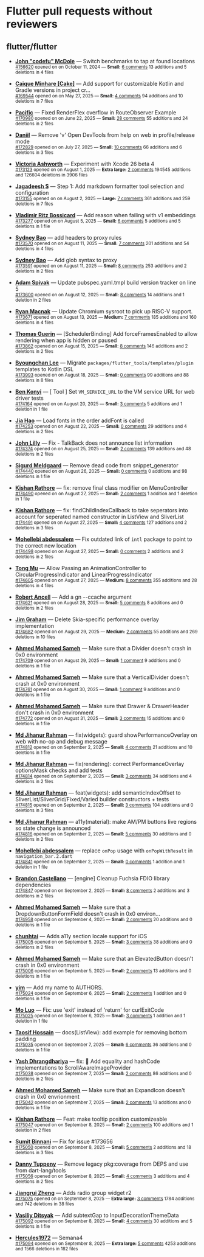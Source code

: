 # Flutter pull requests without reviewers

## flutter/flutter

* **[John "codefu" McDole](https://github.com/jtmcdole)** &mdash; Switch benchmarks to tap at found locations<br />
  <sub>[#156620](https://github.com/flutter/flutter/pull/156620) opened on on October 11, 2024 &mdash; **Small:** [6 comments](https://github.com/flutter/flutter/pull/156620) 13 additions and 5 deletions in 4 files</sub><br />

* **[Caique Minhare [Cake]](https://github.com/ca-ke)** &mdash; Add support for customizable Kotlin and Gradle versions in project cr…<br />
  <sub>[#169544](https://github.com/flutter/flutter/pull/169544) opened on on May 27, 2025 &mdash; **Small:** [4 comments](https://github.com/flutter/flutter/pull/169544) 94 additions and 10 deletions in 7 files</sub><br />

* **[Pacific](https://github.com/prash4931)** &mdash; Fixed RenderFlex overflow in RouteObserver Example<br />
  <sub>[#170980](https://github.com/flutter/flutter/pull/170980) opened on on June 22, 2025 &mdash; **Small:** [28 comments](https://github.com/flutter/flutter/pull/170980) 55 additions and 24 deletions in 2 files</sub><br />

* **[Daniil](https://github.com/danwirele)** &mdash; Remove 'v' Open DevTools from help on web in profile/release mode<br />
  <sub>[#172829](https://github.com/flutter/flutter/pull/172829) opened on on July 27, 2025 &mdash; **Small:** [10 comments](https://github.com/flutter/flutter/pull/172829) 66 additions and 6 deletions in 3 files</sub><br />

* **[Victoria Ashworth](https://github.com/vashworth)** &mdash; Experiment with Xcode 26 beta 4<br />
  <sub>[#173123](https://github.com/flutter/flutter/pull/173123) opened on on August 1, 2025 &mdash; **Extra large:** [2 comments](https://github.com/flutter/flutter/pull/173123) 194545 additions and 126604 deletions in 3906 files</sub><br />

* **[Jagadeesh S](https://github.com/jagadeesh8682)** &mdash; Step 1: Add markdown formatter tool selection and configuration<br />
  <sub>[#173155](https://github.com/flutter/flutter/pull/173155) opened on on August 2, 2025 &mdash; **Large:** [7 comments](https://github.com/flutter/flutter/pull/173155) 361 additions and 259 deletions in 7 files</sub><br />

* **[Vladimir Ritz Bossicard](https://github.com/vbossica)** &mdash; Add reason when failing with v1 embeddings<br />
  <sub>[#173277](https://github.com/flutter/flutter/pull/173277) opened on on August 5, 2025 &mdash; **Small:** [6 comments](https://github.com/flutter/flutter/pull/173277) 5 additions and 5 deletions in 1 file</sub><br />

* **[Sydney Bao](https://github.com/SydneyBao)** &mdash; add headers to proxy rules<br />
  <sub>[#173570](https://github.com/flutter/flutter/pull/173570) opened on on August 11, 2025 &mdash; **Small:** [7 comments](https://github.com/flutter/flutter/pull/173570) 201 additions and 54 deletions in 4 files</sub><br />

* **[Sydney Bao](https://github.com/SydneyBao)** &mdash; Add glob syntax to proxy<br />
  <sub>[#173591](https://github.com/flutter/flutter/pull/173591) opened on on August 11, 2025 &mdash; **Small:** [8 comments](https://github.com/flutter/flutter/pull/173591) 253 additions and 2 deletions in 2 files</sub><br />

* **[Adam Spivak](https://github.com/Spivak-adam)** &mdash; Update pubspec.yaml.tmpl build version tracker on line 5<br />
  <sub>[#173600](https://github.com/flutter/flutter/pull/173600) opened on on August 12, 2025 &mdash; **Small:** [8 comments](https://github.com/flutter/flutter/pull/173600) 14 additions and 1 deletion in 2 files</sub><br />

* **[Ryan Macnak](https://github.com/rmacnak-google)** &mdash; Update Chromium sysroot to pick up RISC-V support.<br />
  <sub>[#173671](https://github.com/flutter/flutter/pull/173671) opened on on August 13, 2025 &mdash; **Medium:** [7 comments](https://github.com/flutter/flutter/pull/173671) 185 additions and 160 deletions in 4 files</sub><br />

* **[Thomas Guerin](https://github.com/tguerin)** &mdash; [SchedulerBinding] Add forceFramesEnabled to allow rendering when app is hidden or paused<br />
  <sub>[#173862](https://github.com/flutter/flutter/pull/173862) opened on on August 15, 2025 &mdash; **Small:** [8 comments](https://github.com/flutter/flutter/pull/173862) 146 additions and 2 deletions in 2 files</sub><br />

* **[Byoungchan Lee](https://github.com/bc-lee)** &mdash; Migrate `packages/flutter_tools/templates/plugin` templates to Kotlin DSL<br />
  <sub>[#173993](https://github.com/flutter/flutter/pull/173993) opened on on August 18, 2025 &mdash; **Small:** [0 comments](https://github.com/flutter/flutter/pull/173993) 99 additions and 88 deletions in 8 files</sub><br />

* **[Ben Konyi](https://github.com/bkonyi)** &mdash; [ Tool ] Set `VM_SERVICE_URL` to the VM service URL for web driver tests<br />
  <sub>[#174164](https://github.com/flutter/flutter/pull/174164) opened on on August 20, 2025 &mdash; **Small:** [3 comments](https://github.com/flutter/flutter/pull/174164) 5 additions and 1 deletion in 1 file</sub><br />

* **[Jia Hao](https://github.com/jiahaog)** &mdash; Load fonts in the order addFont is called<br />
  <sub>[#174253](https://github.com/flutter/flutter/pull/174253) opened on on August 22, 2025 &mdash; **Small:** [0 comments](https://github.com/flutter/flutter/pull/174253) 29 additions and 4 deletions in 2 files</sub><br />

* **[John Lilly](https://github.com/jwlilly)** &mdash; Fix - TalkBack does not announce list information<br />
  <sub>[#174374](https://github.com/flutter/flutter/pull/174374) opened on on August 25, 2025 &mdash; **Small:** [2 comments](https://github.com/flutter/flutter/pull/174374) 139 additions and 48 deletions in 2 files</sub><br />

* **[Sigurd Meldgaard](https://github.com/sigurdm)** &mdash; Remove dead code from snippet_generator<br />
  <sub>[#174440](https://github.com/flutter/flutter/pull/174440) opened on on August 26, 2025 &mdash; **Small:** [0 comments](https://github.com/flutter/flutter/pull/174440) 0 additions and 98 deletions in 1 file</sub><br />

* **[Kishan Rathore](https://github.com/rkishan516)** &mdash; fix: remove final class modifier on MenuController<br />
  <sub>[#174490](https://github.com/flutter/flutter/pull/174490) opened on on August 27, 2025 &mdash; **Small:** [2 comments](https://github.com/flutter/flutter/pull/174490) 1 addition and 1 deletion in 1 file</sub><br />

* **[Kishan Rathore](https://github.com/rkishan516)** &mdash; fix: findChildIndexCallback to take seperators into account for seperated named constructor in ListView and SliverList<br />
  <sub>[#174491](https://github.com/flutter/flutter/pull/174491) opened on on August 27, 2025 &mdash; **Small:** [4 comments](https://github.com/flutter/flutter/pull/174491) 127 additions and 2 deletions in 3 files</sub><br />

* **[Mohellebi abdessalem](https://github.com/AbdeMohlbi)** &mdash; Fix outdated link of `intl` package to point to the correct new location <br />
  <sub>[#174498](https://github.com/flutter/flutter/pull/174498) opened on on August 27, 2025 &mdash; **Small:** [0 comments](https://github.com/flutter/flutter/pull/174498) 2 additions and 2 deletions in 2 files</sub><br />

* **[Tong Mu](https://github.com/dkwingsmt)** &mdash; Allow Passing an AnimationController to CircularProgressIndicator and LinearProgressIndicator<br />
  <sub>[#174605](https://github.com/flutter/flutter/pull/174605) opened on on August 27, 2025 &mdash; **Medium:** [8 comments](https://github.com/flutter/flutter/pull/174605) 355 additions and 28 deletions in 4 files</sub><br />

* **[Robert Ancell](https://github.com/robert-ancell)** &mdash; Add a gn --ccache argument<br />
  <sub>[#174621](https://github.com/flutter/flutter/pull/174621) opened on on August 28, 2025 &mdash; **Small:** [5 comments](https://github.com/flutter/flutter/pull/174621) 8 additions and 0 deletions in 2 files</sub><br />

* **[Jim Graham](https://github.com/flar)** &mdash; Delete Skia-specific performance overlay implementation<br />
  <sub>[#174682](https://github.com/flutter/flutter/pull/174682) opened on on August 29, 2025 &mdash; **Medium:** [2 comments](https://github.com/flutter/flutter/pull/174682) 55 additions and 269 deletions in 10 files</sub><br />

* **[Ahmed Mohamed Sameh](https://github.com/ahmedsameha1)** &mdash; Make sure that a Divider doesn't crash in 0x0 environment<br />
  <sub>[#174709](https://github.com/flutter/flutter/pull/174709) opened on on August 29, 2025 &mdash; **Small:** [1 comment](https://github.com/flutter/flutter/pull/174709) 9 additions and 0 deletions in 1 file</sub><br />

* **[Ahmed Mohamed Sameh](https://github.com/ahmedsameha1)** &mdash; Make sure that a VerticalDivider doesn't crash at 0x0 environment<br />
  <sub>[#174761](https://github.com/flutter/flutter/pull/174761) opened on on August 30, 2025 &mdash; **Small:** [1 comment](https://github.com/flutter/flutter/pull/174761) 9 additions and 0 deletions in 1 file</sub><br />

* **[Ahmed Mohamed Sameh](https://github.com/ahmedsameha1)** &mdash; Make sure that Drawer & DrawerHeader don't crash in 0x0 environment<br />
  <sub>[#174772](https://github.com/flutter/flutter/pull/174772) opened on on August 31, 2025 &mdash; **Small:** [3 comments](https://github.com/flutter/flutter/pull/174772) 15 additions and 0 deletions in 1 file</sub><br />

* **[Md Jihanur Rahman](https://github.com/jihanurrahman33)** &mdash; fix(widgets): guard showPerformanceOverlay on web with no-op and debug message<br />
  <sub>[#174812](https://github.com/flutter/flutter/pull/174812) opened on on September 2, 2025 &mdash; **Small:** [4 comments](https://github.com/flutter/flutter/pull/174812) 21 additions and 10 deletions in 1 file</sub><br />

* **[Md Jihanur Rahman](https://github.com/jihanurrahman33)** &mdash; fix(rendering): correct PerformanceOverlay optionsMask checks and add tests<br />
  <sub>[#174814](https://github.com/flutter/flutter/pull/174814) opened on on September 2, 2025 &mdash; **Small:** [3 comments](https://github.com/flutter/flutter/pull/174814) 34 additions and 4 deletions in 2 files</sub><br />

* **[Md Jihanur Rahman](https://github.com/jihanurrahman33)** &mdash; feat(widgets): add semanticIndexOffset to SliverList/SliverGrid/Fixed/Varied builder constructors + tests<br />
  <sub>[#174815](https://github.com/flutter/flutter/pull/174815) opened on on September 2, 2025 &mdash; **Small:** [3 comments](https://github.com/flutter/flutter/pull/174815) 104 additions and 0 deletions in 3 files</sub><br />

* **[Md Jihanur Rahman](https://github.com/jihanurrahman33)** &mdash; a11y(material): make AM/PM buttons live regions so state change is announced<br />
  <sub>[#174816](https://github.com/flutter/flutter/pull/174816) opened on on September 2, 2025 &mdash; **Small:** [5 comments](https://github.com/flutter/flutter/pull/174816) 30 additions and 0 deletions in 2 files</sub><br />

* **[Mohellebi abdessalem](https://github.com/AbdeMohlbi)** &mdash; replace `onPop` usage with `onPopWithResult` in `navigation_bar.2.dart `<br />
  <sub>[#174841](https://github.com/flutter/flutter/pull/174841) opened on on September 2, 2025 &mdash; **Small:** [0 comments](https://github.com/flutter/flutter/pull/174841) 1 addition and 1 deletion in 1 file</sub><br />

* **[Brandon Castellano](https://github.com/Breakthrough)** &mdash; [engine] Cleanup Fuchsia FDIO library dependencies<br />
  <sub>[#174847](https://github.com/flutter/flutter/pull/174847) opened on on September 2, 2025 &mdash; **Small:** [8 comments](https://github.com/flutter/flutter/pull/174847) 2 additions and 3 deletions in 2 files</sub><br />

* **[Ahmed Mohamed Sameh](https://github.com/ahmedsameha1)** &mdash; Make sure that a DropdownButtonFormField doesn't crash in 0x0 environ…<br />
  <sub>[#174958](https://github.com/flutter/flutter/pull/174958) opened on on September 4, 2025 &mdash; **Small:** [2 comments](https://github.com/flutter/flutter/pull/174958) 20 additions and 0 deletions in 1 file</sub><br />

* **[chunhtai](https://github.com/chunhtai)** &mdash; Adds a11y section locale support for iOS<br />
  <sub>[#175005](https://github.com/flutter/flutter/pull/175005) opened on on September 5, 2025 &mdash; **Small:** [3 comments](https://github.com/flutter/flutter/pull/175005) 38 additions and 0 deletions in 2 files</sub><br />

* **[Ahmed Mohamed Sameh](https://github.com/ahmedsameha1)** &mdash; Make sure that an ElevatedButton doesn't crash in 0x0 environment<br />
  <sub>[#175006](https://github.com/flutter/flutter/pull/175006) opened on on September 5, 2025 &mdash; **Small:** [2 comments](https://github.com/flutter/flutter/pull/175006) 13 additions and 0 deletions in 1 file</sub><br />

* **[yim](https://github.com/yiiim)** &mdash; Add my name to AUTHORS.<br />
  <sub>[#175024](https://github.com/flutter/flutter/pull/175024) opened on on September 6, 2025 &mdash; **Small:** [2 comments](https://github.com/flutter/flutter/pull/175024) 1 addition and 0 deletions in 1 file</sub><br />

* **[Mo Luo](https://github.com/moluopro)** &mdash; Fix: use 'exit' instead of 'return' for curlExitCode<br />
  <sub>[#175025](https://github.com/flutter/flutter/pull/175025) opened on on September 6, 2025 &mdash; **Small:** [3 comments](https://github.com/flutter/flutter/pull/175025) 1 addition and 1 deletion in 1 file</sub><br />

* **[Taosif Hossain](https://github.com/mdtaosifhossain3)** &mdash; docs(ListView): add example for removing bottom padding<br />
  <sub>[#175035](https://github.com/flutter/flutter/pull/175035) opened on on September 7, 2025 &mdash; **Small:** [6 comments](https://github.com/flutter/flutter/pull/175035) 36 additions and 0 deletions in 1 file</sub><br />

* **[Yash Dhrangdhariya](https://github.com/Yash-Dhrangdhariya)** &mdash; fix: :bug: Add equality and hashCode implementations to ScrollAwareImageProvider<br />
  <sub>[#175038](https://github.com/flutter/flutter/pull/175038) opened on on September 7, 2025 &mdash; **Small:** [2 comments](https://github.com/flutter/flutter/pull/175038) 86 additions and 0 deletions in 2 files</sub><br />

* **[Ahmed Mohamed Sameh](https://github.com/ahmedsameha1)** &mdash; Make sure that an ExpandIcon doesn't crash in 0x0 envrionment<br />
  <sub>[#175042](https://github.com/flutter/flutter/pull/175042) opened on on September 7, 2025 &mdash; **Small:** [2 comments](https://github.com/flutter/flutter/pull/175042) 13 additions and 0 deletions in 1 file</sub><br />

* **[Kishan Rathore](https://github.com/rkishan516)** &mdash; Feat: make tooltip position customizeable<br />
  <sub>[#175047](https://github.com/flutter/flutter/pull/175047) opened on on September 8, 2025 &mdash; **Small:** [2 comments](https://github.com/flutter/flutter/pull/175047) 100 additions and 1 deletion in 2 files</sub><br />

* **[Sumit Binnani](https://github.com/sumitbinnani)** &mdash; Fix for issue #173656<br />
  <sub>[#175050](https://github.com/flutter/flutter/pull/175050) opened on on September 8, 2025 &mdash; **Small:** [5 comments](https://github.com/flutter/flutter/pull/175050) 2 additions and 18 deletions in 3 files</sub><br />

* **[Danny Tuppeny](https://github.com/DanTup)** &mdash; Remove legacy pkg:coverage from DEPS and use from dart-lang/tools<br />
  <sub>[#175056](https://github.com/flutter/flutter/pull/175056) opened on on September 8, 2025 &mdash; **Small:** [4 comments](https://github.com/flutter/flutter/pull/175056) 3 additions and 4 deletions in 2 files</sub><br />

* **[Jiangrui Zheng](https://github.com/jiangrui-zheng)** &mdash; Adds radio group widget r2<br />
  <sub>[#175075](https://github.com/flutter/flutter/pull/175075) opened on on September 8, 2025 &mdash; **Extra large:** [3 comments](https://github.com/flutter/flutter/pull/175075) 1784 additions and 742 deletions in 38 files</sub><br />

* **[Vasiliy Ditsyak](https://github.com/vasilich6107)** &mdash; Add subtextGap to InputDecorationThemeData<br />
  <sub>[#175092](https://github.com/flutter/flutter/pull/175092) opened on on September 8, 2025 &mdash; **Small:** [4 comments](https://github.com/flutter/flutter/pull/175092) 30 additions and 5 deletions in 1 file</sub><br />

* **[Hercules1972](https://github.com/Hercules1972)** &mdash; Semana4<br />
  <sub>[#175094](https://github.com/flutter/flutter/pull/175094) opened on on September 8, 2025 &mdash; **Extra large:** [5 comments](https://github.com/flutter/flutter/pull/175094) 4253 additions and 1566 deletions in 182 files</sub><br />

